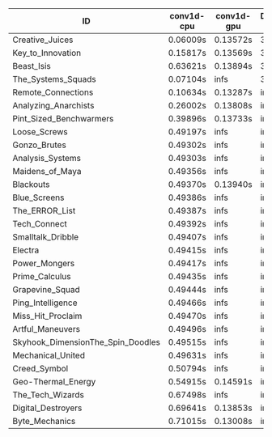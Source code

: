 |ID|conv1d-cpu|conv1d-gpu|DWSPConv2D-gpu|gemm-gpu|avg|
|-|-|-|-|-|-|
|Creative_Juices|0.06009s|0.13572s|3.09921s|1.85256s|1.28690s|
|Key_to_Innovation|0.15817s|0.13569s|3.32304s|2.25194s|1.46721s|
|Beast_Isis|0.63621s|0.13894s|3.07279s|2.05789s|1.47646s|
|The_Systems_Squads|0.07104s|infs|3.32139s|1.93101s|infs|
|Remote_Connections|0.10634s|0.13287s|infs|4.62647s|infs|
|Analyzing_Anarchists|0.26002s|0.13808s|infs|4.62672s|infs|
|Pint_Sized_Benchwarmers|0.39896s|0.13733s|infs|1.91685s|infs|
|Loose_Screws|0.49197s|infs|infs|4.64015s|infs|
|Gonzo_Brutes|0.49302s|infs|infs|4.64376s|infs|
|Analysis_Systems|0.49303s|infs|infs|4.62173s|infs|
|Maidens_of_Maya|0.49356s|infs|infs|4.62878s|infs|
|Blackouts|0.49370s|0.13940s|infs|2.11953s|infs|
|Blue_Screens|0.49386s|infs|infs|4.65710s|infs|
|The_ERROR_List|0.49387s|infs|infs|4.63843s|infs|
|Tech_Connect|0.49392s|infs|infs|4.64202s|infs|
|Smalltalk_Dribble|0.49407s|infs|infs|4.63204s|infs|
|Electra|0.49415s|infs|infs|4.63201s|infs|
|Power_Mongers|0.49417s|infs|infs|4.62513s|infs|
|Prime_Calculus|0.49435s|infs|infs|4.62941s|infs|
|Grapevine_Squad|0.49444s|infs|infs|4.64323s|infs|
|Ping_Intelligence|0.49466s|infs|infs|4.62952s|infs|
|Miss_Hit_Proclaim|0.49470s|infs|infs|4.63715s|infs|
|Artful_Maneuvers|0.49496s|infs|infs|4.64015s|infs|
|Skyhook_DimensionThe_Spin_Doodles|0.49515s|infs|infs|4.64037s|infs|
|Mechanical_United|0.49631s|infs|infs|4.65062s|infs|
|Creed_Symbol|0.50794s|infs|infs|4.64574s|infs|
|Geo-Thermal_Energy|0.54915s|0.14591s|infs|4.61689s|infs|
|The_Tech_Wizards|0.67498s|infs|infs|4.61741s|infs|
|Digital_Destroyers|0.69641s|0.13853s|infs|4.62362s|infs|
|Byte_Mechanics|0.71015s|0.13008s|infs|4.63002s|infs|
